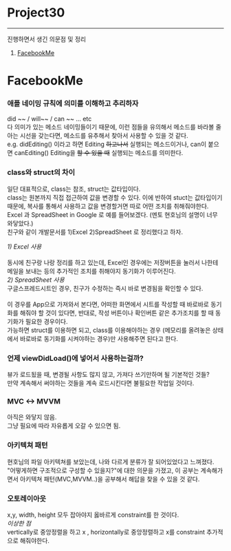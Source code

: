 # Project30
----
진행하면서 생긴 의문점 및 정리 

1. [FacebookMe](#facebookme)
# FacebookMe

### 애플 네이밍 규칙에 의미를 이해하고 추리하자 <br> 
did ~~  / will~~  / can ~~ ... etc <br>
다 의미가 있는 메소드 네이밍들이기 때문에, 이런 점들을 유의해서 메소드를 바라볼 줄 아는 시선을 갖는다면, 메소드를 유추해서 찾아서 사용할 수 있을 것 같다. <br>
e.g. didEditing() 이라고 하면 Editing ~~하고나서~~ 실행되는 메소드이거나, can이 붙으면 canEditing() Editing을 ~~할 수 있을 때~~ 실행되는 메소드를 의미한다. <br>

### class와 struct의 차이 
일단 대표적으로, class는 참조, struct는 값타입이다.<br>
class는 원본까지 직접 접근하여 값을 변경할 수 있다. 이에 반하여  stuct는 값타입이기 때문에, 복사를 통해서 사용하고 값을 변경할거면 따로 어떤 조치를 취해줘야한다. <br>
Excel 과 SpreadSheet in Google 로 예를 들어보겠다. (멘토 현호님의 설명이 너무 와닿았다.) <br>
친구와 같이 개발문서를 1)Excel 2)SpreadSheet 로 정리했다고 하자. <br> 

*1) Excel 사용*<br>  
동시에 친구랑 나랑 정리를 하고 있는데, Excel인 경우에는 저장버튼을 눌러서 나한테 메일을 보내는 등의 추가적인 조치를 취해야지 동기화가 이루어진다. <br>
*2) SpreadSheet 사용*<br>
구글스프레드시트인 경우, 친구가 수정하는 즉시 바로 변경됨을 확인할 수 있다.<br>
<br>
이 경우를 App으로 가져와서 본다면, 어떠한 화면에서 시트를 작성할 때 바로바로 동기화를 해줘야 할 것이 있다면, 반대로, 작성 버튼이나 확인버튼 같은 추가조치를 할 때 동기화가 필요한 경우이다. <br>
가능하면 struct를 이용하면 되고, class를 이용해야하는 경우 (메모리를 올려놓은 상태에서 바로바로 동기화를 시켜야하는 경우)만 사용해주면 된다고 한다.  

### 언제 viewDidLoad()에 넣어서 사용하는걸까? 
뷰가 로드됬을 때, 변경될 사항도 많지 않고, 가져다 쓰기만하며 될 기본적인 것들? <br>
만약 계속해서 써야하는 것들을 계속 로드시킨다면 불필요한 작업일 것이다. 

### MVC <-> MVVM
아직은 와닿지 않음.<br>
그냥 필요에 따라 자유롭게 오갈 수 있으면 됨. 

### 아키텍쳐 패턴
현호님의 파일 아키텍쳐를 보았는데, 나와 다르게 분류가 잘 되어있었다고 느껴졌다. <br>
"어떻게하면 구조적으로 구성할 수 있을지?"에 대한 의문을 가졌고, 이 공부는 계속해가면서 아키텍쳐 패턴(MVC,MVVM..)을 공부해서 해답을 찾을 수 있을 것 같다. 

### 오토레이아웃
x,y, width, height 모두 잡아야지 옳바르게 constraint를 한 것이다.<br>
*이상한 점* <br>
vertically로 중앙정렬을 하고 x , horizontally로 중앙정렬하고 x를 constraint 추가적으로 해줘야한다. 




















